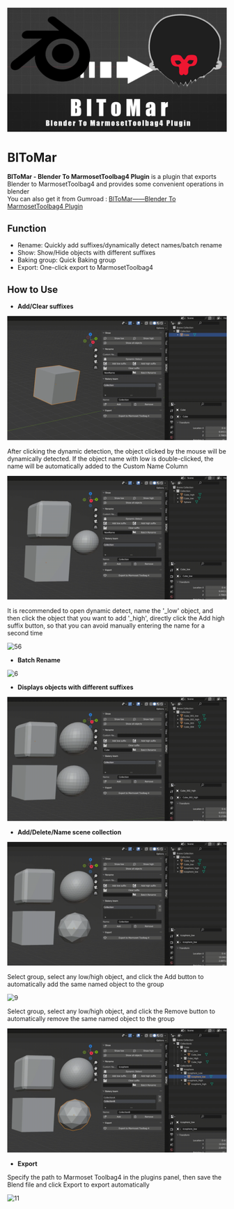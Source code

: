 ![0](./Images/BlToMar.png)  

# BlToMar
**BlToMar - Blender To MarmosetToolbag4 Plugin** is a plugin that exports Blender to MarmosetToolbag4 and provides some convenient operations in blender  
You can also get it from Gumroad : [BlToMar——Blender To MarmosetToolbag4 Plugin](https://s1778773436.gumroad.com/l/fgvxi)

## Function
* Rename: Quickly add suffixes/dynamically detect names/batch rename
* Show: Show/Hide objects with different suffixes
* Baking group: Quick Baking group
* Export: One-click export to MarmosetToolbag4

## How to Use
* **Add/Clear suffixes**  

![1](./Images/1.gif)  

After clicking the dynamic detection, the object clicked by the mouse will be dynamically detected. If the object name with low is double-clicked, the name will be automatically added to the Custom Name Column  

![2](./Images/2.gif)   

It is recommended to open dynamic detect, name the '_low' object, and then click the object that you want to add '_high', directly click the Add high suffix button, so that you can avoid manually entering the name for a second time  

![56](./Images/56.gif)  

* **Batch Rename**  

![6](./Images/6.gif)  

* **Displays objects with different suffixes**  

![7](./Images/7.gif)

* **Add/Delete/Name scene collection**

![8](./Images/8.gif)  

Select group, select any low/high object, and click the Add button to automatically add the same named object to the group  

![9](./Images/9.gif)  

Select group, select any low/high object, and click the Remove button to automatically remove the same named object to the group  

![10](./Images/10.gif)

* **Export**

Specify the path to Marmoset Toolbag4 in the plugins panel, then save the Blend file and click Export to export automatically  

![11](./Images/11.gif)

    
